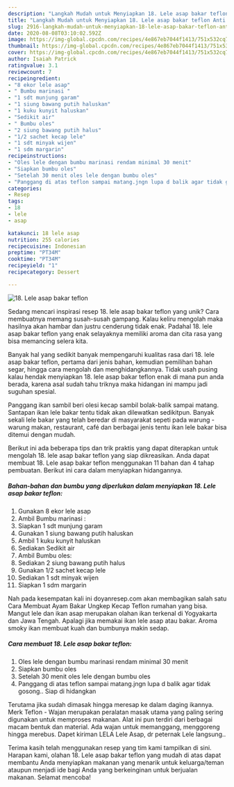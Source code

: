 ```yaml
---
description: "Langkah Mudah untuk Menyiapkan 18. Lele asap bakar teflon Anti Gagal"
title: "Langkah Mudah untuk Menyiapkan 18. Lele asap bakar teflon Anti Gagal"
slug: 2916-langkah-mudah-untuk-menyiapkan-18-lele-asap-bakar-teflon-anti-gagal
date: 2020-08-08T03:10:02.592Z
image: https://img-global.cpcdn.com/recipes/4e867eb7044f1413/751x532cq70/18-lele-asap-bakar-teflon-foto-resep-utama.jpg
thumbnail: https://img-global.cpcdn.com/recipes/4e867eb7044f1413/751x532cq70/18-lele-asap-bakar-teflon-foto-resep-utama.jpg
cover: https://img-global.cpcdn.com/recipes/4e867eb7044f1413/751x532cq70/18-lele-asap-bakar-teflon-foto-resep-utama.jpg
author: Isaiah Patrick
ratingvalue: 3.1
reviewcount: 7
recipeingredient:
- "8 ekor lele asap"
- " Bumbu marinasi "
- "1 sdt munjung garam"
- "1 siung bawang putih haluskan"
- "1 kuku kunyit haluskan"
- "Sedikit air"
- " Bumbu oles"
- "2 siung bawang putih halus"
- "1/2 sachet kecap lele"
- "1 sdt minyak wijen"
- "1 sdm margarin"
recipeinstructions:
- "Oles lele dengan bumbu marinasi rendam minimal 30 menit"
- "Siapkan bumbu oles"
- "Setelah 30 menit oles lele dengan bumbu oles"
- "Panggang di atas teflon sampai matang.jngn lupa d balik agar tidak gosong.. Siap di hidangkan"
categories:
- Resep
tags:
- 18
- lele
- asap

katakunci: 18 lele asap 
nutrition: 255 calories
recipecuisine: Indonesian
preptime: "PT34M"
cooktime: "PT34M"
recipeyield: "1"
recipecategory: Dessert

---
```



![18. Lele asap bakar teflon](https://img-global.cpcdn.com/recipes/4e867eb7044f1413/751x532cq70/18-lele-asap-bakar-teflon-foto-resep-utama.jpg)

Sedang mencari inspirasi resep 18. lele asap bakar teflon yang unik? Cara membuatnya memang susah-susah gampang. Kalau keliru mengolah maka hasilnya akan hambar dan justru cenderung tidak enak. Padahal 18. lele asap bakar teflon yang enak selayaknya memiliki aroma dan cita rasa yang bisa memancing selera kita.

Banyak hal yang sedikit banyak mempengaruhi kualitas rasa dari 18. lele asap bakar teflon, pertama dari jenis bahan, kemudian pemilihan bahan segar, hingga cara mengolah dan menghidangkannya. Tidak usah pusing kalau hendak menyiapkan 18. lele asap bakar teflon enak di mana pun anda berada, karena asal sudah tahu triknya maka hidangan ini mampu jadi suguhan spesial.

Panggang ikan sambil beri olesi kecap sambil bolak-balik sampai matang. Santapan ikan lele bakar tentu tidak akan dilewatkan sedikitpun. Banyak sekali lele bakar yang telah beredar di masyarakat sepeti pada warung - warung makan, restaurant, café dan berbagai jenis tentu ikan lele bakar bisa ditemui dengan mudah.


Berikut ini ada beberapa tips dan trik praktis yang dapat diterapkan untuk mengolah 18. lele asap bakar teflon yang siap dikreasikan. Anda dapat membuat 18. Lele asap bakar teflon menggunakan 11 bahan dan 4 tahap pembuatan. Berikut ini cara dalam menyiapkan hidangannya.

<!--inarticleads1-->

##### Bahan-bahan dan bumbu yang diperlukan dalam menyiapkan 18. Lele asap bakar teflon:

1. Gunakan 8 ekor lele asap
1. Ambil  Bumbu marinasi :
1. Siapkan 1 sdt munjung garam
1. Gunakan 1 siung bawang putih haluskan
1. Ambil 1 kuku kunyit haluskan
1. Sediakan Sedikit air
1. Ambil  Bumbu oles:
1. Sediakan 2 siung bawang putih halus
1. Gunakan 1/2 sachet kecap lele
1. Sediakan 1 sdt minyak wijen
1. Siapkan 1 sdm margarin


Nah pada kesempatan kali ini doyanresep.com akan membagikan salah satu Cara Membuat Ayam Bakar Ungkep Kecap Teflon rumahan yang bisa. Mangut lele dan ikan asap merupakan olahan ikan terkenal di Yogyakarta dan Jawa Tengah. Apalagi jika memakai ikan lele asap atau bakar. Aroma smoky ikan membuat kuah dan bumbunya makin sedap. 

<!--inarticleads2-->

##### Cara membuat 18. Lele asap bakar teflon:

1. Oles lele dengan bumbu marinasi rendam minimal 30 menit
1. Siapkan bumbu oles
1. Setelah 30 menit oles lele dengan bumbu oles
1. Panggang di atas teflon sampai matang.jngn lupa d balik agar tidak gosong.. Siap di hidangkan


Terutama jika sudah dimasak hingga meresap ke dalam daging ikannya. Merk Teflon - Wajan merupakan peralatan masak utama yang paling sering digunakan untuk memproses makanan. Alat ini pun terdiri dari berbagai macam bentuk dan material. Ada wajan untuk memanggang, menggoreng hingga merebus. Dapet kiriman LELA Lele Asap, dr peternak Lele langsung.. 

Terima kasih telah menggunakan resep yang tim kami tampilkan di sini. Harapan kami, olahan 18. Lele asap bakar teflon yang mudah di atas dapat membantu Anda menyiapkan makanan yang menarik untuk keluarga/teman ataupun menjadi ide bagi Anda yang berkeinginan untuk berjualan makanan. Selamat mencoba!

